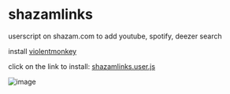 # shazamlinks

userscript on shazam.com to add youtube, spotify, deezer search

install [violentmonkey](https://violentmonkey.github.io/get-it/#webextension-compatible-browsers)

click on the link to install: [shazamlinks.user.js](https://github.com/OzakIOne/shazamlinks/raw/master/src/shazamlinks.user.js)

![image](https://github.com/OzakIOne/shazamlinks/assets/29860391/cb16f0e0-f079-4024-bf0f-d72a1b9e1e70)
